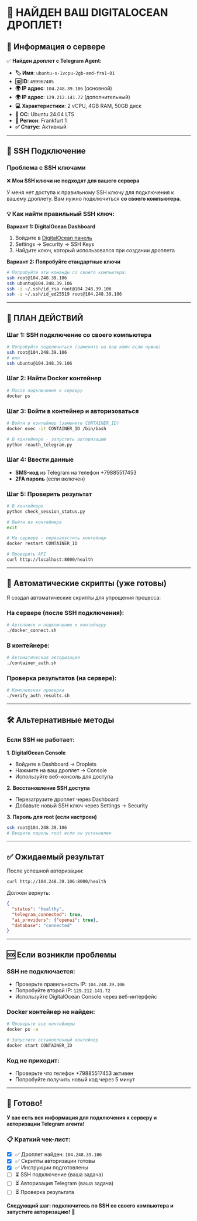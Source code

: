 # 🎯 НАЙДЕН ВАШ DIGITALOCEAN ДРОПЛЕТ!

## 📍 Информация о сервере

✅ **Найден дроплет с Telegram Agent:**

- **🏷️ Имя**: `ubuntu-s-1vcpu-2gb-amd-fra1-01`
- **🆔 ID**: `499962405`
- **🌍 IP адрес**: `104.248.39.106` (основной)
- **🌍 IP адрес**: `129.212.141.72` (дополнительный)
- **💻 Характеристики**: 2 vCPU, 4GB RAM, 50GB диск
- **🐧 ОС**: Ubuntu 24.04 LTS
- **📍 Регион**: Frankfurt 1
- **✅ Статус**: Активный

---

## 🔑 SSH Подключение

### Проблема с SSH ключами
❌ **Мои SSH ключи не подходят для вашего сервера**

У меня нет доступа к правильному SSH ключу для подключения к вашему дроплету. Вам нужно подключиться **со своего компьютера**.

### 💡 Как найти правильный SSH ключ:

**Вариант 1: DigitalOcean Dashboard**
1. Войдите в [DigitalOcean панель](https://cloud.digitalocean.com/)
2. Settings → Security → SSH Keys
3. Найдите ключ, который использовался при создании дроплета

**Вариант 2: Попробуйте стандартные ключи**
```bash
# Попробуйте эти команды со своего компьютера:
ssh root@104.248.39.106
ssh ubuntu@104.248.39.106
ssh -i ~/.ssh/id_rsa root@104.248.39.106
ssh -i ~/.ssh/id_ed25519 root@104.248.39.106
```

---

## 🚀 ПЛАН ДЕЙСТВИЙ

### Шаг 1: SSH подключение со своего компьютера
```bash
# Попробуйте подключиться (замените на ваш ключ если нужно)
ssh root@104.248.39.106
# или
ssh ubuntu@104.248.39.106
```

### Шаг 2: Найти Docker контейнер
```bash
# После подключения к серверу
docker ps
```

### Шаг 3: Войти в контейнер и авторизоваться
```bash
# Войти в контейнер (замените CONTAINER_ID)
docker exec -it CONTAINER_ID /bin/bash

# В контейнере - запустить авторизацию
python reauth_telegram.py
```

### Шаг 4: Ввести данные
- **SMS-код** из Telegram на телефон +79885517453
- **2FA пароль** (если включен)

### Шаг 5: Проверить результат
```bash
# В контейнере
python check_session_status.py

# Выйти из контейнера
exit

# На сервере - перезапустить контейнер
docker restart CONTAINER_ID

# Проверить API
curl http://localhost:8000/health
```

---

## 🤖 Автоматические скрипты (уже готовы)

Я создал автоматические скрипты для упрощения процесса:

### На сервере (после SSH подключения):
```bash
# Автопоиск и подключение к контейнеру
./docker_connect.sh
```

### В контейнере:
```bash
# Автоматическая авторизация
./container_auth.sh
```

### Проверка результатов (на сервере):
```bash
# Комплексная проверка
./verify_auth_results.sh
```

---

## 🛠️ Альтернативные методы

### Если SSH не работает:

**1. DigitalOcean Console**
- Войдите в Dashboard → Droplets
- Нажмите на ваш дроплет → Console
- Используйте веб-консоль для доступа

**2. Восстановление SSH доступа**
- Перезагрузите дроплет через Dashboard
- Добавьте новый SSH ключ через Settings → Security

**3. Пароль для root (если настроен)**
```bash
ssh root@104.248.39.106
# Введите пароль root если он установлен
```

---

## ✅ Ожидаемый результат

После успешной авторизации:

```bash
curl http://104.248.39.106:8000/health
```

Должен вернуть:
```json
{
  "status": "healthy",
  "telegram_connected": true,
  "ai_providers": {"openai": true},
  "database": "connected"
}
```

---

## 🆘 Если возникли проблемы

### SSH не подключается:
- Проверьте правильность IP: `104.248.39.106`
- Попробуйте второй IP: `129.212.141.72`
- Используйте DigitalOcean Console через веб-интерфейс

### Docker контейнер не найден:
```bash
# Проверьте все контейнеры
docker ps -a

# Запустите остановленный контейнер
docker start CONTAINER_ID
```

### Код не приходит:
- Проверьте что телефон +79885517453 активен
- Попробуйте получить новый код через 5 минут

---

## 🎉 Готово!

**У вас есть вся информация для подключения к серверу и авторизации Telegram агента!**

### 📋 Краткий чек-лист:
- [x] ✅ Дроплет найден: `104.248.39.106`
- [x] ✅ Скрипты авторизации готовы  
- [x] ✅ Инструкции подготовлены
- [ ] ⏳ SSH подключение (ваша задача)
- [ ] ⏳ Авторизация Telegram (ваша задача)
- [ ] ⏳ Проверка результата

**Следующий шаг: подключитесь по SSH со своего компьютера и запустите авторизацию!** 🚀